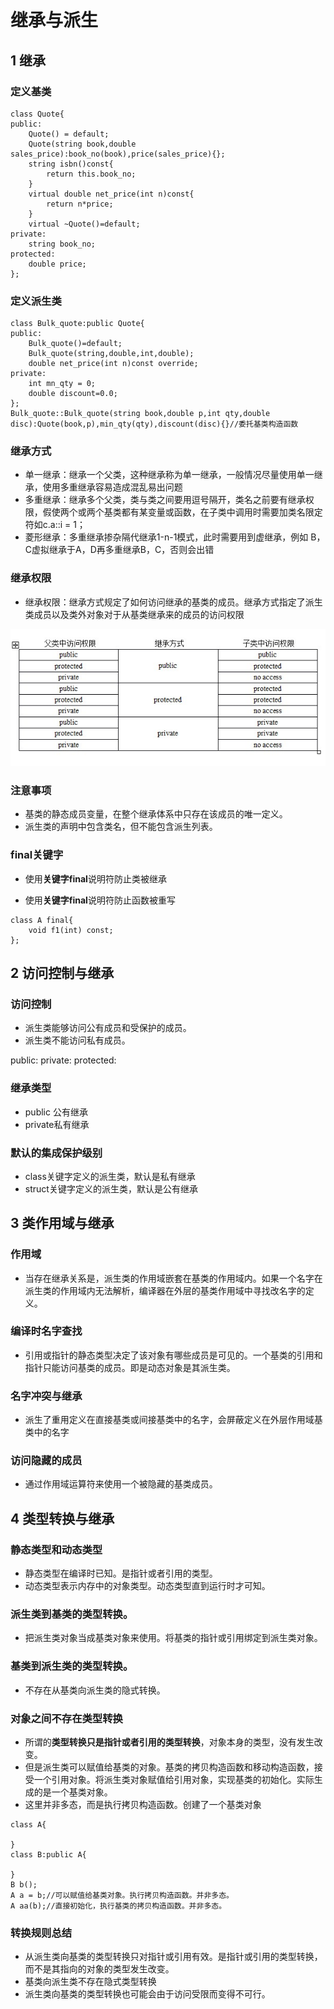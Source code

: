 # 继承与派生
## 1  继承

### 定义基类
```
class Quote{
public:
    Quote() = default;
    Quote(string book,double sales_price):book_no(book),price(sales_price){};
    string isbn()const{
        return this.book_no;
    }
    virtual double net_price(int n)const{
        return n*price;
    }
    virtual ~Quote()=default;
private:
    string book_no;
protected:
    double price;
};
```
### 定义派生类
```
class Bulk_quote:public Quote{
public:
    Bulk_quote()=default;
    Bulk_quote(string,double,int,double);
    double net_price(int n)const override;
private:
    int mn_qty = 0;
    double discount=0.0;
};
Bulk_quote::Bulk_quote(string book,double p,int qty,double disc):Quote(book,p),min_qty(qty),discount(disc){}//委托基类构造函数
```


### 继承方式

* 单一继承：继承一个父类，这种继承称为单一继承，一般情况尽量使用单一继承，使用多重继承容易造成混乱易出问题
* 多重继承：继承多个父类，类与类之间要用逗号隔开，类名之前要有继承权限，假使两个或两个基类都有某变量或函数，在子类中调用时需要加类名限定符如c.a::i = 1；
* 菱形继承：多重继承掺杂隔代继承1-n-1模式，此时需要用到虚继承，例如 B，C虚拟继承于A，D再多重继承B，C，否则会出错


### 继承权限
* 继承权限：继承方式规定了如何访问继承的基类的成员。继承方式指定了派生类成员以及类外对象对于从基类继承来的成员的访问权限

![](image/2021-03-07-14-26-29.png)

### 注意事项

* 基类的静态成员变量，在整个继承体系中只存在该成员的唯一定义。
* 派生类的声明中包含类名，但不能包含派生列表。

### final关键字

* 使用**关键字final**说明符防止类被继承


* 使用**关键字final**说明符防止函数被重写
```
class A final{
    void f1(int) const;
};
```


## 2 访问控制与继承

### 访问控制
* 派生类能够访问公有成员和受保护的成员。
* 派生类不能访问私有成员。

public:
private:
protected:

### 继承类型

* public 公有继承
* private私有继承

### 默认的集成保护级别

* class关键字定义的派生类，默认是私有继承
* struct关键字定义的派生类，默认是公有继承

## 3 类作用域与继承

### 作用域
* 当存在继承关系是，派生类的作用域嵌套在基类的作用域内。如果一个名字在派生类的作用域内无法解析，编译器在外层的基类作用域中寻找改名字的定义。


### 编译时名字查找

* 引用或指针的静态类型决定了该对象有哪些成员是可见的。一个基类的引用和指针只能访问基类的成员。即是动态对象是其派生类。

### 名字冲突与继承
* 派生了重用定义在直接基类或间接基类中的名字，会屏蔽定义在外层作用域基类中的名字

### 访问隐藏的成员

* 通过作用域运算符来使用一个被隐藏的基类成员。


## 4 类型转换与继承
### 静态类型和动态类型

* 静态类型在编译时已知。是指针或者引用的类型。
* 动态类型表示内存中的对象类型。动态类型直到运行时才可知。


### 派生类到基类的类型转换。

* 把派生类对象当成基类对象来使用。将基类的指针或引用绑定到派生类对象。

### 基类到派生类的类型转换。

* 不存在从基类向派生类的隐式转换。



### 对象之间不存在类型转换

* 所谓的**类型转换只是指针或者引用的类型转换**，对象本身的类型，没有发生改变。
* 但是派生类可以赋值给基类的对象。基类的拷贝构造函数和移动构造函数，接受一个引用对象。将派生类对象赋值给引用对象，实现基类的初始化。实际生成的是一个基类对象。
* 这里并非多态，而是执行拷贝构造函数。创建了一个基类对象

```
class A{

}
class B:public A{

}
B b();
A a = b;//可以赋值给基类对象。执行拷贝构造函数。并非多态。
A aa(b);//直接初始化，执行基类的拷贝构造函数。并非多态。
```

### 转换规则总结

* 从派生类向基类的类型转换只对指针或引用有效。是指针或引用的类型转换，而不是其指向的对象的类型发生改变。
* 基类向派生类不存在隐式类型转换
* 派生类向基类的类型转换也可能会由于访问受限而变得不可行。
